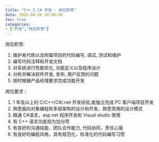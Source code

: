 ```yaml
---
title: "C++_C_C# 开发 - 岗位职责"
date: 2022-04-20 18:58:30
toc: true
categories:
- ["开发","岗位职责"]
---
```


岗位职责:

1. 维护易代练以及附属项目的代码编写, 调试, 测试和维护
2. 编写代码注释和开发文档
3. 对系统进行性能优化, 功能定义以及程序设计
4. 分析并解决软件开发, 发布, 用户反馈的问题
5. 按时根据产品经理要求完成功能开发

岗位要求：

1. 1 年及以上的 C/C++/C#/.net 开发经验,能独立完成 PC 客户端项目开发
2. 熟悉面向对象编程和多层架构的设计和开发，熟悉常用的设计模式
3. 精通 C#语言，asp.net 程序开发和 Visual studio 使用
4. 有 C++ 语言功底视为加分项
5. 有良好的沟通技能、团队合作能力, 代码协同，责任心强
6. 有良好的编程风格，具有规范化，标准化的代码编写习惯

